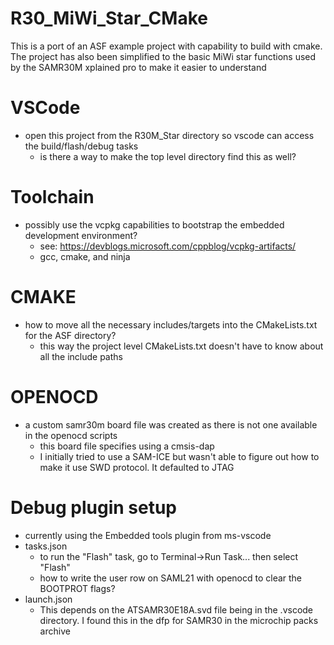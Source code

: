 # R30_MiWi_Star_CMake
This is a port of an ASF example project with capability to build with cmake. The project has also been simplified to the basic MiWi star functions used by the SAMR30M xplained pro to make it easier to understand

# VSCode
* open this project from the R30M_Star directory so vscode can access the build/flash/debug tasks
    * is there a way to make the top level directory find this as well?

# Toolchain
* possibly use the vcpkg capabilities to bootstrap the embedded development environment?
    * see: https://devblogs.microsoft.com/cppblog/vcpkg-artifacts/ 
    * gcc, cmake, and ninja

# CMAKE
* how to move all the necessary includes/targets into the CMakeLists.txt for the ASF directory?
    * this way the project level CMakeLists.txt doesn't have to know about all the include paths

# OPENOCD
* a custom samr30m board file was created as there is not one available in the openocd scripts
    * this board file specifies using a cmsis-dap
    * I initially tried to use a SAM-ICE but wasn't able to figure out how to make it use SWD protocol. It defaulted to JTAG

# Debug plugin setup
* currently using the Embedded tools plugin from ms-vscode
* tasks.json
    * to run the "Flash" task, go to Terminal->Run Task... then select "Flash"
    * how to write the user row on SAML21 with openocd to clear the BOOTPROT flags?
* launch.json
    * This depends on the ATSAMR30E18A.svd file being in the .vscode directory. I found this in the dfp for SAMR30 in the microchip packs archive